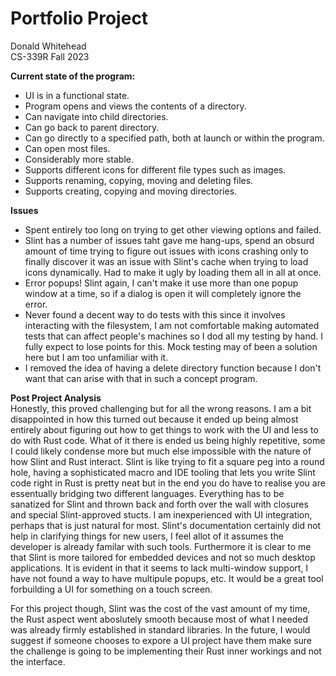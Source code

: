 # Portfolio Project 

Donald Whitehead  
CS-339R Fall 2023  

**Current state of the program:**  
  - UI is in a functional state.  
  - Program opens and views the contents of a directory.  
  - Can navigate into child directories.  
  - Can go back to parent directory.  
  - Can go directly to a specified path, both at launch or within the program.  
  - Can open most files.  
  - Considerably more stable.  
  - Supports different icons for different file types such as images.  
  - Supports renaming, copying, moving and deleting files.
  - Supports creating, copying and moving directories.


**Issues**   
  - Spent entirely too long on trying to get other viewing options and failed.  
  - Slint has a number of issues taht gave me hang-ups, spend an obsurd amount of time trying to figure out issues with icons crashing only to finally discover it was an issue with Slint's cache when trying to load icons dynamically. Had to make it ugly by loading them all in all at once.  
  - Error popups! Slint again, I can't make it use more than one popup window at a time, so if a dialog is open it will completely ignore the error.  
  - Never found a decent way to do tests with this since it involves interacting with the filesystem, I am not comfortable making automated tests that can affect people's machines so I dod all my testing by hand. I fully expect to lose points for this. Mock testing may of been a solution here but I am too unfamiliar with it.  
  - I removed the idea of having a delete directory function because I don't want that can arise with that in such a concept program.  

**Post Project Analysis**  
Honestly, this proved challenging but for all the wrong reasons. I am a bit disappointed in how this turned out because it ended up being almost entirely about figuring out how to get things to work with the UI and less to do with Rust code. What of it there is ended us being highly repetitive, some I could likely condense more but much else impossible with the nature of how Slint and Rust interact. Slint is like trying to fit a square peg into a round hole, having a sophisticated macro and IDE tooling that lets you write Slint code right in Rust is pretty neat but in the end you do have to realise you are essentually bridging two different languages. Everything has to be sanatized for Slint and thrown back and forth over the wall with closures and special Slint-approved stucts. I am inexperienced with UI integration, perhaps that is just natural for most. Slint's documentation certainly did not help in clarifying things for new users, I feel allot of it assumes the developer is already familar with such tools. Furthermore it is clear to me that Slint is more tailored for embedded devices and not so much desktop applications. It is evident in that it seems to lack multi-window support, I have not found a way to have multipule popups, etc. It would be a great tool forbuilding a UI for something on a touch screen.  

For this project though, Slint was the cost of the vast amount of my time, the Rust aspect went aboslutely smooth because most of what I needed was already firmly established in standard libraries. In the future, I would suggest if someone chooses to expore a UI project have them make sure the challenge is going to be implementing their Rust inner workings and not the interface.  
